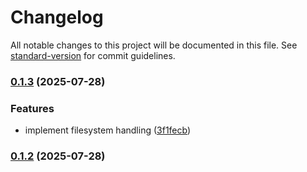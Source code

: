 # Changelog

All notable changes to this project will be documented in this file. See [standard-version](https://github.com/conventional-changelog/standard-version) for commit guidelines.

### [0.1.3](https://github.com/vvcent/n8n-nodes-pdf-lib/compare/v0.1.2...v0.1.3) (2025-07-28)


### Features

* implement filesystem handling ([3f1fecb](https://github.com/vvcent/n8n-nodes-pdf-lib/commit/3f1fecba87650bf84872e1285f6fdca782c38570))

### [0.1.2](https://github.com/vvcent/n8n-nodes-pdf-lib/compare/v0.1.1...v0.1.2) (2025-07-28)
